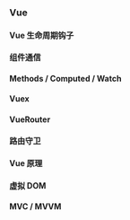 ### Vue

#### Vue 生命周期钩子

#### 组件通信

#### Methods / Computed / Watch

#### Vuex

#### VueRouter

#### 路由守卫

#### Vue 原理

#### 虚拟 DOM

#### MVC / MVVM